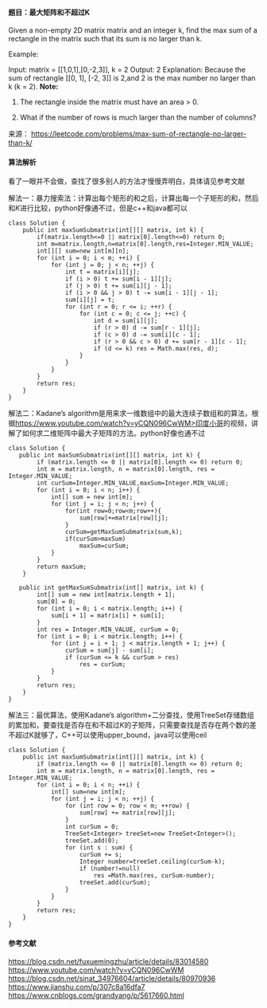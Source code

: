 #### 题目：最大矩阵和不超过K
Given a non-empty 2D matrix matrix and an integer k, find the max sum of a rectangle in the matrix such that its sum is no larger than k.

Example:

Input: matrix = [[1,0,1],[0,-2,3]], k = 2
Output: 2 
Explanation: Because the sum of rectangle [[0, 1], [-2, 3]] is 2,and 2 is the max number no larger than k (k = 2).
**Note:**

1. The rectangle inside the matrix must have an area > 0.

2. What if the number of rows is much larger than the number of columns?



来源： https://leetcode.com/problems/max-sum-of-rectangle-no-larger-than-k/


#### 算法解析
看了一眼并不会做，查找了很多别人的方法才慢慢弄明白，具体请见参考文献

解法一：暴力搜索法：计算出每个矩形的和之后，计算出每一个子矩形的和，然后和$K$进行比较，python好像通不过，但是c++和java都可以
```
class Solution {
    public int maxSumSubmatrix(int[][] matrix, int k) {
        if(matrix.length<=0 || matrix[0].length<=0) return 0;
        int m=matrix.length,n=matrix[0].length,res=Integer.MIN_VALUE;
        int[][] sum=new int[m][n];
        for (int i = 0; i < m; ++i) {
            for (int j = 0; j < n; ++j) {
                int t = matrix[i][j];
                if (i > 0) t += sum[i - 1][j];
                if (j > 0) t += sum[i][j - 1];
                if (i > 0 && j > 0) t -= sum[i - 1][j - 1];
                sum[i][j] = t;
                for (int r = 0; r <= i; ++r) {
                    for (int c = 0; c <= j; ++c) {
                        int d = sum[i][j];
                        if (r > 0) d -= sum[r - 1][j];
                        if (c > 0) d -= sum[i][c - 1];
                        if (r > 0 && c > 0) d += sum[r - 1][c - 1];
                        if (d <= k) res = Math.max(res, d);
                    }
                }
            }
        }
        return res;
    }
}
```
解法二：Kadane’s algorithm是用来求一维数组中的最大连续子数组和的算法，根据<a href="https://www.youtube.com/watch?v=yCQN096CwWM">https://www.youtube.com/watch?v=yCQN096CwWM>印度小哥</a>的视频，讲解了如何求二维矩阵中最大子矩阵的方法。python好像也通不过
```
class Solution {
   public int maxSumSubmatrix(int[][] matrix, int k) {
        if (matrix.length <= 0 || matrix[0].length <= 0) return 0;
        int m = matrix.length, n = matrix[0].length, res = Integer.MIN_VALUE;
        int curSum=Integer.MIN_VALUE,maxSum=Integer.MIN_VALUE;
        for (int i = 0; i < n; i++) {
            int[] sum = new int[m];
            for (int j = i; j < n; j++) {
                for(int row=0;row<m;row++){
                    sum[row]+=matrix[row][j];
                }
                curSum=getMaxSumSubmatrix(sum,k);
                if(curSum>maxSum)
                    maxSum=curSum;
            }
        }
        return maxSum;
    }

   public int getMaxSumSubmatrix(int[] matrix, int k) {
        int[] sum = new int[matrix.length + 1];
        sum[0] = 0;
        for (int i = 0; i < matrix.length; i++) {
            sum[i + 1] = matrix[i] + sum[i];
        }
        int res = Integer.MIN_VALUE, curSum = 0;
        for (int i = 0; i < matrix.length; i++) {
            for (int j = i + 1; j < matrix.length + 1; j++) {
                curSum = sum[j] - sum[i];
                if (curSum <= k && curSum > res)
                    res = curSum;
            }
        }
        return res;
    }
}
```
解法三：最优算法，使用Kadane’s algorithm+二分查找，使用TreeSet存储数组的累加和，要查找是否存在和不超过$K$的子矩阵，只需要查找是否存在两个数的差不超过K就够了，C++可以使用upper_bound，java可以使用ceil
```
class Solution {
    public int maxSumSubmatrix(int[][] matrix, int k) {
        if (matrix.length <= 0 || matrix[0].length <= 0) return 0;
        int m = matrix.length, n = matrix[0].length, res = Integer.MIN_VALUE;
        for (int i = 0; i < n; ++i) {
            int[] sum=new int[m];
            for (int j = i; j < n; ++j) {
                for (int row = 0; row < m; ++row) {
                    sum[row] += matrix[row][j];
                }
                int curSum = 0;
                TreeSet<Integer> treeSet=new TreeSet<Integer>();
                treeSet.add(0);
                for (int s : sum) {
                    curSum += s;
                    Integer number=treeSet.ceiling(curSum-k);
                    if (number!=null) 
                        res =Math.max(res, curSum-number);
                    treeSet.add(curSum);
                }
            }
        }
        return res;
    }
}
```

#### 参考文献
https://blog.csdn.net/fuxuemingzhu/article/details/83014580
https://www.youtube.com/watch?v=yCQN096CwWM
https://blog.csdn.net/sinat_34976604/article/details/80970936
https://www.jianshu.com/p/307c8a16dfa7
https://www.cnblogs.com/grandyang/p/5617660.html
